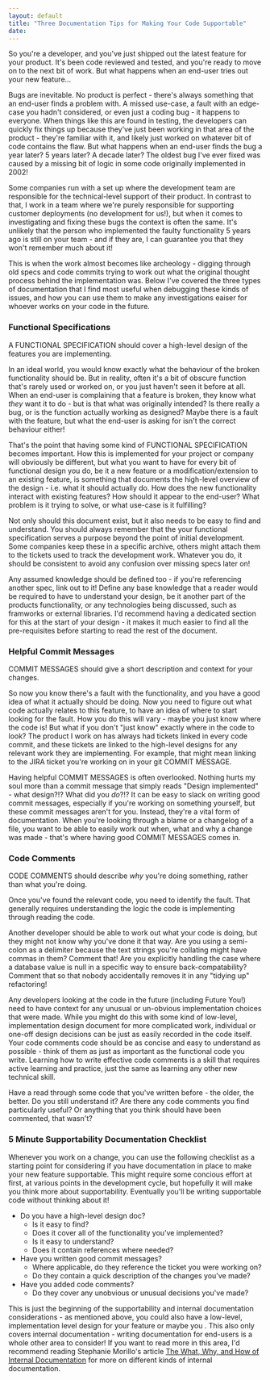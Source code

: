 ```yaml
---
layout: default
title: "Three Documentation Tips for Making Your Code Supportable"
date:
---
```


So you're a developer, and you've just shipped out the latest feature for your product. It's been code reviewed and tested, and you're ready to move on to the next bit of work. But what happens when an end-user tries out your new feature...

Bugs are inevitable. No product is perfect - there's always something that an end-user finds a problem with. A missed use-case, a fault with an edge-case you hadn't considered, or even just a coding bug - it happens to everyone. When things like this are found in testing, the developers can quickly fix things up because they've just been working in that area of the product - they're familiar with it, and likely just worked on whatever bit of code contains the flaw. But what happens when an end-user finds the bug a year later? 5 years later? A decade later? The oldest bug I've ever fixed was caused by a missing bit of logic in some code originally implemented in 2002!

Some companies run with a set up where the development team are responsible for the technical-level support of their product. In contrast to that, I work in a team where we're purely responsible for supporting customer deployments (no development for us!), but when it comes to investigating and fixing these bugs the context is often the same. It's unlikely that the person who implemented the faulty functionality 5 years ago is still on your team - and if they are, I can guarantee you that they won't remember much about it!

This is when the work almost becomes like archeology - digging through old specs and code commits trying to work out what the original thought process behind the implementation was. Below I've covered the three types of documentation that I find most useful when debugging these kinds of issues, and how you can use them to make any investigations eaiser for whoever works on your code in the future. 

### Functional Specifications

A FUNCTIONAL SPECIFICATION should cover a high-level design of the features you are implementing.

In an ideal world, you would know exactly what the behaviour of the broken functionality should be. But in reality, often it's a bit of obscure function that's rarely used or worked on, or you just haven't seen it before at all. When an end-user is complaining that a feature is broken, they know what <em>they</em> want it to do - but is that what was originally intended? Is there really a bug, or is the function actually working as designed? Maybe there is a fault with the feature, but what the end-user is asking for isn't the correct behaviour either!

That's the point that having some kind of FUNCTIONAL SPECIFICATION becomes important. How this is implemented for your project or company will obviously be different, but what you want to have for every bit of functional design you do, be it a new feature or a modification/extension to an existing feature, is something that documents the high-level overview of the design - i.e. what it should actually do. How does the new functionality interact with existing features? How should it appear to the end-user? What problem is it trying to solve, or what use-case is it fulfilling?

Not only should this document exist, but it also needs to be easy to find and understand. You should always remember that the your functional specification serves a purpose beyond the point of initial development. Some companies keep these in a specific archive, others might attach them to the tickets used to track the development work. Whatever you do, it should be consistent to avoid any confusion over missing specs later on!

Any assumed knowledge should be defined too - if you're referencing another spec, link out to it! Define any base knowledge that a reader would be required to have to understand your design, be it another part of the products functionality, or any technologies being discussed, such as framworks or external libraries. I'd recommend having a dedicated section for this at the start of your design - it makes it much easier to find all the pre-requisites before starting to read the rest of the document.

### Helpful Commit Messages

COMMIT MESSAGES should give a short description and context for your changes.

So now you know there's a fault with the functionality, and you have a good idea of what it actually should be doing. Now you need to figure out what code actually relates to this feature, to have an idea of where to start looking for the fault. How you do this will vary - maybe you just know where the code is! But what if you don't "just know" exactly where in the code to look? The product I work on has always had tickets linked in every code commit, and these tickets are linked to the high-level designs for any relevant work they are implementing. For example, that might mean linking to the JIRA ticket you're working on in your git COMMIT MESSAGE.

Having helpful COMMIT MESSAGES is often overlooked. Nothing hurts my soul more than a commit message that simply reads "Design implemented" - what design?!? What did you <em>do</em>?!? It can be easy to slack on writing good commit messages, especially if you're working on something yourself, but these commit messages aren't for you. Instead, they're a vital form of documentation. When you're looking through a blame or a changelog of a file, you want to be able to easily work out when, what and why a change was made - that's where having good COMMIT MESSAGES comes in.

###  Code Comments

CODE COMMENTS should describe <em>why</em> you're doing something, rather than what you're doing.

Once you've found the relevant code, you need to identify the fault. That generally requires understanding the logic the code is implementing through reading the code. 

Another developer should be able to work out what your code is doing, but they might not know why you've done it that way. Are you using a semi-colon as a delimiter because the text strings you're collating might have commas in them? Comment that! Are you explicitly handling the case where a database value is null in a specific way to ensure back-compatability? Comment that so that nobody accidentally removes it in any "tidying up" refactoring!

Any developers looking at the code in the future (including Future You!) need to have context for any unusual or un-obvious implementation choices that were made. While you might do this with some kind of low-level, implementation design document for more complicated work, individual or one-off design decisions can be just as easily recorded in the code itself. Your code comments code should be as concise and easy to understand as possible - think of them as just as important as the functional code you write. Learning how to write effective code comments is a skill that requires active learning and practice, just the same as learning any other new technical skill.

Have a read through some code that you've written before - the older, the better. Do you still understand it? Are there any code comments you find particularly useful? Or anything that you think should have been commented, that wasn't?

### 5 Minute Supportability Documentation Checklist

Whenever you work on a change, you can use the following checklist as a starting point for considering if you have documentation in place to make your new feature supportable. This might require some concious effort at first, at various points in the development cycle, but hopefully it will make you think more about supportability. Eventually you'll be writing supportable code without thinking about it!

- Do you have a high-level design doc?
	- Is it easy to find?
	- Does it cover all of the functionality you've implemented?
	- Is it easy to understand?
	- Does it contain references where needed?
- Have you written good commit messages?
	- Where applicable, do they reference the ticket you were working on?
	- Do they contain a quick description of the changes you've made?
- Have you added code comments?
	- Do they cover any unobvious or unusual decisions you've made?

This is just the beginning of the supportability and internal documentation considerations - as mentioned above, you could also have a low-level, implementation level design for your feature or maybe you . This also only covers internal documentation - writing documentation for end-users is a whole other area to consider! If you want to read more in this area, I'd recommend reading Stephanie Morillo's article [The What, Why, and How of Internal Documentation](https://www.stephaniemorillo.co/post/the-what-why-and-how-of-internal-documentation) for more on different kinds of internal documentation.
